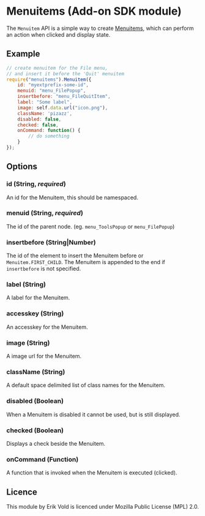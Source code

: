 # Menuitems (Add-on SDK module)

The `Menuitem` API is a simple way to create
[Menuitems](https://developer.mozilla.org/en/XUL/PopupGuide/MenuItems), which
can perform an action when clicked and display state.

## Example

```js
// create menuitem for the File menu,
// and insert it before the 'Quit' menuitem
require("menuitems").Menuitem({
    id: "myextprefix-some-id",
    menuid: "menu_FilePopup",
    insertbefore: "menu_FileQuitItem",
    label: "Some label",
    image: self.data.url("icon.png"),
    className: 'pizazz',
    disabled: false,
    checked: false,
    onCommand: function() {
        // do something
    }
});
```

## Options

### id (String, *required*)
An id for the Menuitem, this should be namespaced.

### menuid (String, *required*)
The id of the parent node. (eg. `menu_ToolsPopup` or `menu_FilePopup`)

### insertbefore (String|Number)
The id of the element to insert the Menuitem before or `Menuitem.FIRST_CHILD`. The
Menuitem is appended to the end if `insertbefore` is not specified.

### label (String)
A label for the Menuitem.

### accesskey (String)
An accesskey for the Menuitem.

### image (String)
A image url for the Menuitem.

### className (String)
A default space delimited list of class names for the Menuitem.

### disabled (Boolean)
When a Menuitem is disabled it cannot be used, but is still displayed.

### checked (Boolean)
Displays a check beside the Menuitem.

### onCommand (Function)
A function that is invoked when the Menuitem is executed (clicked).

## Licence

This module by Erik Vold is licenced under Mozilla Public License (MPL) 2.0.
